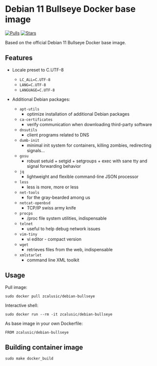 # Debian 11 Bullseye Docker base image

[![Pulls](https://img.shields.io/docker/pulls/zcalusic/debian-bullseye.svg)](https://hub.docker.com/r/zcalusic/debian-bullseye/)
[![Stars](https://img.shields.io/docker/stars/zcalusic/debian-bullseye.svg)](https://hub.docker.com/r/zcalusic/debian-bullseye/)

Based on the official Debian 11 Bullseye Docker base image.

## Features

* Locale preset to C.UTF-8
  * `LC_ALL=C.UTF-8`
  * `LANG=C.UTF-8`
  * `LANGUAGE=C.UTF-8`

* Additional Debian packages:
  * `apt-utils`
    * optimize installation of additional Debian packages
  * `ca-certificates`
    * verify communication when downloading third-party software
  * `dnsutils`
    * client programs related to DNS
  * `dumb-init`
    * minimal init system for containers, killing zombies, redirecting signals...
  * `gosu`
    * robust setuid + setgid + setgroups + exec with sane tty and signal forwarding behavior
  * `jq`
    * lightweight and flexible command-line JSON processor
  * `less`
    * less is more, more or less
  * `net-tools`
    * for the gray-bearded among us
  * `netcat-openbsd`
    * TCP/IP swiss army knife
  * `procps`
    * /proc file system utilities, indispensable
  * `telnet`
    * useful to help debug network issues
  * `vim-tiny`
    * vi editor - compact version
  * `wget`
    * retrieves files from the web, indispensable
  * `xmlstarlet`
    * command line XML toolkit

## Usage

Pull image:

```
sudo docker pull zcalusic/debian-bullseye
```

Interactive shell:

```
sudo docker run --rm -it zcalusic/debian-bullseye
```

As base image in your own Dockerfile:

```
FROM zcalusic/debian-bullseye
```

## Building container image

```
sudo make docker_build
```
